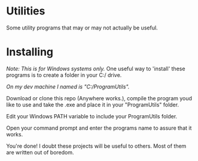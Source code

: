 # Utilities
Some utility programs that may or may not actually be useful.

# Installing
*Note: This is for Windows systems only.*
One useful way to 'install' these programs is to create a folder in your C:/ drive.

_On my dev machine I named is "C:/ProgramUtils"._

Download or clone this repo (Anywhere works.), compile the program youd like to use and take the .exe and place it in your "ProgramUtils" folder.

Edit your Windows PATH variable to include your ProgramUtils folder.

Open your command prompt and enter the programs name to assure that it works.

You're done! I doubt these projects will be useful to others. Most of them are written out of boredom.